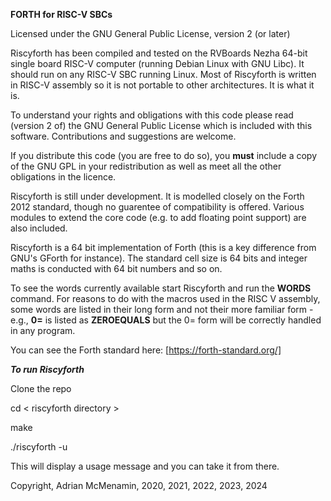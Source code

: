 **FORTH for RISC-V SBCs**

Licensed under the GNU General Public License, version 2 (or later)

Riscyforth has been compiled and tested on the RVBoards Nezha 64-bit single board RISC-V computer (running Debian Linux with GNU Libc). It should run on any RISC-V SBC running Linux. Most of Riscyforth is written in RISC-V assembly so it is not portable to other architectures. It is what it is.

To understand your rights and obligations with this code please read (version 2 of) the GNU General Public License which is included with this software. Contributions and suggestions are welcome.

If you distribute this code (you are free to do so), you **must** include a copy of the GNU GPL in your redistribution as well as meet all the other obligations in the licence.

Riscyforth is still under development. It is modelled closely on the Forth 2012 standard, though no guarentee of compatibility is offered. Various modules to extend the core code (e.g. to add floating point support) are also included.

Riscyforth is a 64 bit implementation of Forth (this is a key difference from GNU's GForth for instance). The standard cell size is 64 bits and integer maths is conducted with 64 bit numbers and so on.

To see the words currently available start Riscyforth and run the **WORDS** command. For reasons to do with the macros used in the RISC V assembly, some words are listed in their long form and not their more familiar form - e.g., **0=** is listed as **ZEROEQUALS** but the 0= form will be correctly handled in any program.

You can see the Forth standard here: [https://forth-standard.org/]

***To run Riscyforth***

Clone the repo

cd < riscyforth directory >

make

./riscyforth -u 

This will display a usage message and you can take it from there.

Copyright, Adrian McMenamin, 2020, 2021, 2022, 2023, 2024


